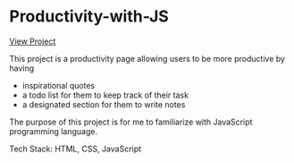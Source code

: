 # Productivity-with-JS

[View Project](https://daniel-ho986.github.io/Productivity-with-JS/) 

This project is a productivity page allowing users to be more productive by having 
- inspirational quotes
- a todo list for them to keep track of their task 
- a designated section for them to write notes

The purpose of this project is for me to familiarize with JavaScript programming language.

Tech Stack: HTML, CSS, JavaScript
